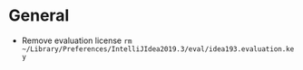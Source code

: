 # General

* Remove evaluation license `rm ~/Library/Preferences/IntelliJIdea2019.3/eval/idea193.evaluation.key`
